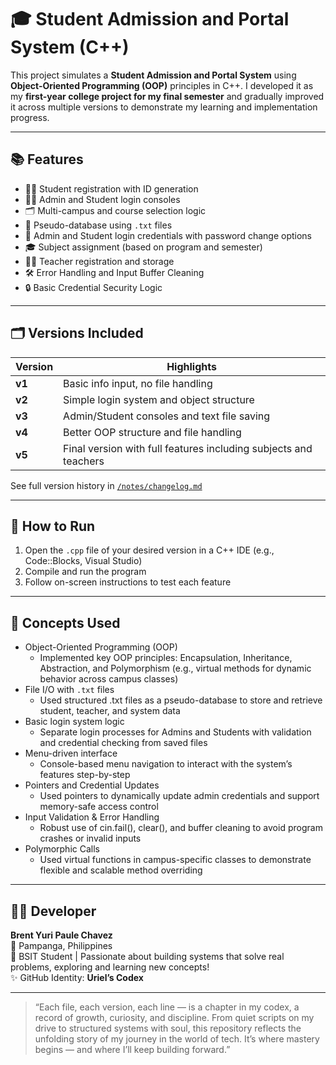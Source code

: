 # 🎓 Student Admission and Portal System (C++)

This project simulates a **Student Admission and Portal System** using **Object-Oriented Programming (OOP)** principles in C++. I developed it as my **first-year college project for my final semester** and gradually improved it across multiple versions to demonstrate my learning and implementation progress.

---

## 📚 Features
- 🧑‍🎓 Student registration with ID generation
- 🧑‍💼 Admin and Student login consoles
- 🗂️ Multi-campus and course selection logic
- 📝 Pseudo-database using `.txt` files
- 🔐 Admin and Student login credentials with password change options
- 🎓 Subject assignment (based on program and semester)
- 👩‍🏫 Teacher registration and storage
- 🛠️ Error Handling and Input Buffer Cleaning
- 🔒 Basic Credential Security Logic

---

## 🗂️ Versions Included

| Version | Highlights |
|---------|------------|
| **v1**  | Basic info input, no file handling |
| **v2**  | Simple login system and object structure |
| **v3**  | Admin/Student consoles and text file saving |
| **v4**  | Better OOP structure and file handling |
| **v5**  | Final version with full features including subjects and teachers |

See full version history in [`/notes/changelog.md`](./notes/changelog.md)

---

## 🚀 How to Run

1. Open the `.cpp` file of your desired version in a C++ IDE (e.g., Code::Blocks, Visual Studio)
2. Compile and run the program
3. Follow on-screen instructions to test each feature

---

## 🧠 Concepts Used
- Object-Oriented Programming (OOP)
  - Implemented key OOP principles: Encapsulation, Inheritance, Abstraction, and Polymorphism (e.g., virtual methods for dynamic behavior across campus classes)
- File I/O with `.txt` files
  - Used structured .txt files as a pseudo-database to store and retrieve student, teacher, and system data
- Basic login system logic
  - Separate login processes for Admins and Students with validation and credential checking from saved files
- Menu-driven interface
  - Console-based menu navigation to interact with the system’s features step-by-step
- Pointers and Credential Updates
  - Used pointers to dynamically update admin credentials and support memory-safe access control
- Input Validation & Error Handling
  - Robust use of cin.fail(), clear(), and buffer cleaning to avoid program crashes or invalid inputs
- Polymorphic Calls
  - Used virtual functions in campus-specific classes to demonstrate flexible and scalable method overriding

---

## 👨‍💻 Developer
**Brent Yuri Paule Chavez**  
📍 Pampanga, Philippines  
🎯 BSIT Student | Passionate about building systems that solve real problems, exploring and learning new concepts!  
✨ GitHub Identity: **Uriel’s Codex**

---

> “Each file, each version, each line — is a chapter in my codex, a record of growth, curiosity, and discipline. From quiet scripts on my drive to structured systems with soul, this repository reflects the unfolding story of my journey in the world of tech. It’s where mastery begins — and where I’ll keep building forward.”

